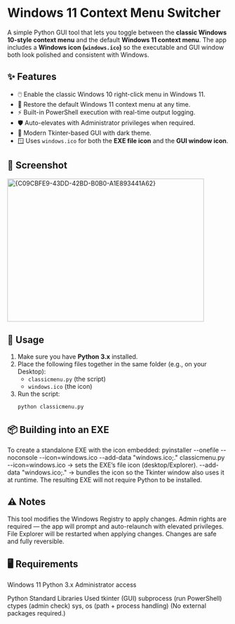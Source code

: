 # Windows 11 Context Menu Switcher
A simple Python GUI tool that lets you toggle between the **classic Windows 10-style context menu** and the default **Windows 11 context menu**. The app includes a **Windows icon (`windows.ico`)** so the executable and GUI window both look polished and consistent with Windows.

## ✨ Features
- 🖱️ Enable the classic Windows 10 right-click menu in Windows 11.  
- 🔄 Restore the default Windows 11 context menu at any time.  
- ⚡ Built-in PowerShell execution with real-time output logging.  
- 🛡️ Auto-elevates with Administrator privileges when required.  
- 🎨 Modern Tkinter-based GUI with dark theme.  
- 🪟 Uses `windows.ico` for both the **EXE file icon** and the **GUI window icon**.

## 📸 Screenshot
<img width="448" height="326" alt="{C09CBFE9-43DD-42BD-B0B0-A1E893441A62}" src="https://github.com/user-attachments/assets/7674aaca-8584-4e15-a252-38235d7866fc" />

## 🚀 Usage
1. Make sure you have **Python 3.x** installed.  
2. Place the following files together in the same folder (e.g., on your Desktop):  
   - `classicmenu.py` (the script)  
   - `windows.ico` (the icon)  
3. Run the script:  
   ```bash
   python classicmenu.py
   
## 📦 Building into an EXE
To create a standalone EXE with the icon embedded:
pyinstaller --onefile --noconsole --icon=windows.ico --add-data "windows.ico;." classicmenu.py
--icon=windows.ico → sets the EXE’s file icon (desktop/Explorer).
--add-data "windows.ico;." → bundles the icon so the Tkinter window also uses it at runtime.
The resulting EXE will not require Python to be installed.

## ⚠️ Notes

This tool modifies the Windows Registry to apply changes.
Admin rights are required — the app will prompt and auto-relaunch with elevated privileges.
File Explorer will be restarted when applying changes.
Changes are safe and fully reversible.

## 🖥️ Requirements

Windows 11
Python 3.x
Administrator access

Python Standard Libraries Used
tkinter (GUI)
subprocess (run PowerShell)
ctypes (admin check)
sys, os (path + process handling)
(No external packages required.)
